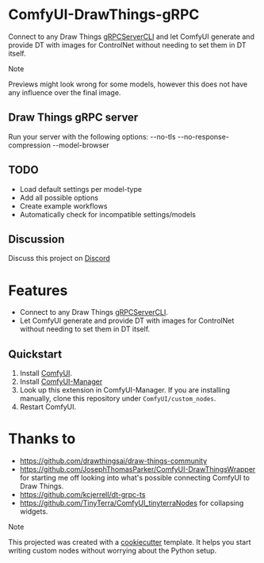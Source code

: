 # ComfyUI-DrawThings-gRPC

Connect to any Draw Things [gRPCServerCLI](https://github.com/drawthingsai/draw-things-community/tree/main?tab=readme-ov-file#self-host-grpcservercli-from-packaged-binaries) and let ComfyUI generate and provide DT with images for ControlNet without needing to set them in DT itself.

> [!NOTE]
> Previews might look wrong for some models, however this does not have any influence over the final image.

## Draw Things gRPC server

Run your server with the following options:
    --no-tls
    --no-response-compression
    --model-browser

## TODO

- Load default settings per model-type
- Add all possible options
- Create example workflows
- Automatically check for incompatible settings/models

## Discussion

Discuss this project on [Discord](https://discord.com/channels/1038516303666876436/1357377020299837464)

# Features

- Connect to any Draw Things [gRPCServerCLI](https://github.com/drawthingsai/draw-things-community/tree/main?tab=readme-ov-file#self-host-grpcservercli-from-packaged-binaries).
- Let ComfyUI generate and provide DT with images for ControlNet without needing to set them in DT itself.

## Quickstart

1. Install [ComfyUI](https://docs.comfy.org/get_started).
1. Install [ComfyUI-Manager](https://github.com/ltdrdata/ComfyUI-Manager)
1. Look up this extension in ComfyUI-Manager. If you are installing manually, clone this repository under `ComfyUI/custom_nodes`.
1. Restart ComfyUI.

# Thanks to

- https://github.com/drawthingsai/draw-things-community
- https://github.com/JosephThomasParker/ComfyUI-DrawThingsWrapper for starting me off looking into what's possible connecting ComfyUI to Draw Things.
- https://github.com/kcjerrell/dt-grpc-ts
- https://github.com/TinyTerra/ComfyUI_tinyterraNodes for collapsing widgets.

> [!NOTE]
> This projected was created with a [cookiecutter](https://github.com/Comfy-Org/cookiecutter-comfy-extension) template. It helps you start writing custom nodes without worrying about the Python setup.
